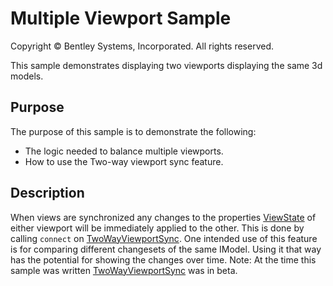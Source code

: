 # Multiple Viewport Sample

Copyright © Bentley Systems, Incorporated. All rights reserved.

This sample demonstrates displaying two viewports displaying the same 3d models.

## Purpose

The purpose of this sample is to demonstrate the following:

* The logic needed to balance multiple viewports.
* How to use the Two-way viewport sync feature.

## Description

When views are synchronized any changes to the properties [ViewState](https://www.itwinjs.org/reference/core-frontend/views/viewstate/) of either viewport will be immediately applied to the other.  This is done by calling `connect` on [TwoWayViewportSync](https://www.itwinjs.org/reference/core-frontend/views/twowayviewportsync). One intended use of this feature is for comparing different changesets of the same IModel. Using it that way has the potential for showing the changes over time.
Note: At the time this sample was written [TwoWayViewportSync](https://www.itwinjs.org/reference/core-frontend/views/twowayviewportsync) was in beta.
